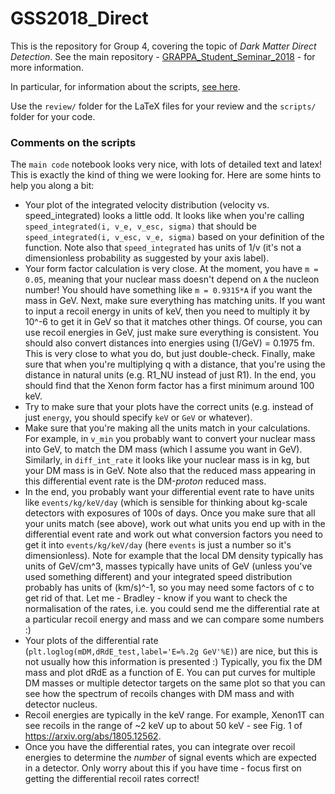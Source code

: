 # GSS2018_Direct

This is the repository for Group 4, covering the topic of *Dark Matter Direct Detection*. See the main repository - [GRAPPA_Student_Seminar_2018](https://github.com/bradkav/GRAPPA_Student_Seminar_2018) - for more information.

In particular, for information about the scripts, [see here](https://github.com/bradkav/GRAPPA_Student_Seminar_2018/wiki/Scripts).

Use the `review/` folder for the LaTeX files for your review and the `scripts/` folder for your code.

### Comments on the scripts

The `main code` notebook looks very nice, with lots of detailed text and latex! This is exactly the kind of thing we were looking for. Here are some hints to help you along a bit:

* Your plot of the integrated velocity distribution (velocity vs. speed_integrated) looks a little odd. It looks like when you're calling `speed_integrated(i, v_e, v_esc, sigma)` that should be `speed_integrated(i, v_esc, v_e, sigma)` based on your definition of the function. Note also that `speed_integrated` has units of 1/v (it's not a dimensionless probability as suggested by your axis label).
* Your form factor calculation is very close. At the moment, you have `m = 0.05`, meaning that your nuclear mass doesn't depend on `A` the nucleon number! You should have something like `m = 0.9315*A` if you want the mass in GeV. Next, make sure everything has matching units. If you want to input a recoil energy in units of keV, then you need to multiply it by 10^-6 to get it in GeV so that it matches other things. Of course, you can use recoil energies in GeV, just make sure everything is consistent. You should also convert distances into energies using (1/GeV) = 0.1975 fm. This is very close to what you do, but just double-check. Finally, make sure that when you're multiplying q with a distance, that you're using the distance in natural units (e.g. R1_NU instead of just R1). In the end, you should find that the Xenon form factor has a first minimum around 100 keV.
* Try to make sure that your plots have the correct units (e.g. instead of just `energy`, you should specify `keV` or `GeV` or whatever).
* Make sure that you're making all the units match in your calculations. For example, in `v_min` you probably want to convert your nuclear mass into GeV, to match the DM mass (which I assume you want in GeV). Similarly, in `diff_int_rate` it looks like your nuclear mass is in kg, but your DM mass is in GeV. Note also that the reduced mass appearing in this differential event rate is the DM-*proton* reduced mass.
* In the end, you probably want your differential event rate to have units like `events/kg/keV/day` (which is sensible for thinking about kg-scale detectors with exposures of 100s of days. Once you make sure that all your units match (see above), work out what units you end up with in the differential event rate and work out what conversion factors you need to get it into `events/kg/keV/day` (here `events` is just a number so it's dimensionless). Note for example that the local DM density typically has units of GeV/cm^3, masses typically have units of GeV (unless you've used something different) and your integrated speed distribution probably has units of (km/s)^-1, so you may need some factors of c to get rid of that. Let me - Bradley - know if you want to check the normalisation of the rates, i.e. you could send me the differential rate at a particular recoil energy and mass and we can compare some numbers :)
* Your plots of the differential rate (`plt.loglog(mDM,dRdE_test,label='E=%.2g GeV'%E)`) are nice, but this is not usually how this information is presented :) Typically, you fix the DM mass and plot dRdE as a function of E. You can put curves for multiple DM masses or multiple detector targets on the same plot so that you can see how the spectrum of recoils changes with DM mass and with detector nucleus. 
* Recoil energies are typically in the keV range. For example, Xenon1T can see recoils in the range of ~2 keV up to about 50 keV - see Fig. 1 of https://arxiv.org/abs/1805.12562.
* Once you have the differential rates, you can integrate over recoil energies to determine the *number* of signal events which are expected in a detector. Only worry about this if you have time - focus first on getting the differential recoil rates correct!
